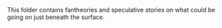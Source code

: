 This folder contains fantheories and speculative stories on what could be going on just beneath the surface.
